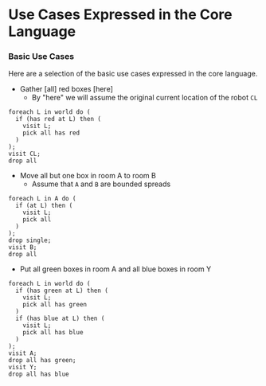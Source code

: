 # Use Cases Expressed in the Core Language

### Basic Use Cases

Here are a selection of the basic use cases expressed in the core language.

- Gather [all] red boxes [here]
  - By "here" we will assume the original current location of the robot `CL`
```
foreach L in world do (
  if (has red at L) then (
    visit L;
    pick all has red
  )
);
visit CL;
drop all
```

- Move all but one box in room A to room B
  - Assume that `A` and `B` are bounded spreads
```
foreach L in A do (
  if (at L) then (
    visit L;
    pick all
  )
);
drop single;
visit B;
drop all
```

- Put all green boxes in room A and all blue boxes in room Y
```
foreach L in world do (
  if (has green at L) then (
    visit L;
    pick all has green
  )
  if (has blue at L) then (
    visit L;
    pick all has blue
  )
);
visit A;
drop all has green;
visit Y;
drop all has blue
```
